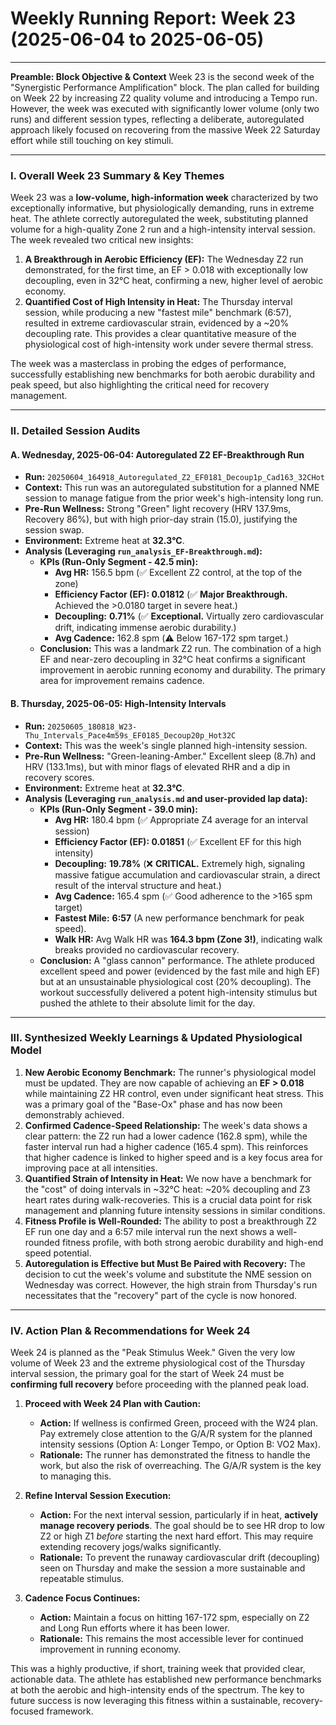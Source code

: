 # Weekly Running Report: Week 23 (2025-06-04 to 2025-06-05)

---
**Preamble: Block Objective & Context**
Week 23 is the second week of the "Synergistic Performance Amplification" block. The plan called for building on Week 22 by increasing Z2 quality volume and introducing a Tempo run. However, the week was executed with significantly lower volume (only two runs) and different session types, reflecting a deliberate, autoregulated approach likely focused on recovering from the massive Week 22 Saturday effort while still touching on key stimuli.

---
### **I. Overall Week 23 Summary & Key Themes**

Week 23 was a **low-volume, high-information week** characterized by two exceptionally informative, but physiologically demanding, runs in extreme heat. The athlete correctly autoregulated the week, substituting planned volume for a high-quality Zone 2 run and a high-intensity interval session. The week revealed two critical new insights:
1.  **A Breakthrough in Aerobic Efficiency (EF):** The Wednesday Z2 run demonstrated, for the first time, an EF > 0.018 with exceptionally low decoupling, even in 32°C heat, confirming a new, higher level of aerobic economy.
2.  **Quantified Cost of High Intensity in Heat:** The Thursday interval session, while producing a new "fastest mile" benchmark (6:57), resulted in extreme cardiovascular strain, evidenced by a ~20% decoupling rate. This provides a clear quantitative measure of the physiological cost of high-intensity work under severe thermal stress.

The week was a masterclass in probing the edges of performance, successfully establishing new benchmarks for both aerobic durability and peak speed, but also highlighting the critical need for recovery management.

---
### **II. Detailed Session Audits**

#### **A. Wednesday, 2025-06-04: Autoregulated Z2 EF-Breakthrough Run**
*   **Run:** `20250604_164918_Autoregulated_Z2_EF0181_Decoup1p_Cad163_32CHot`
*   **Context:** This run was an autoregulated substitution for a planned NME session to manage fatigue from the prior week's high-intensity long run.
*   **Pre-Run Wellness:** Strong "Green" light recovery (HRV 137.9ms, Recovery 86%), but with high prior-day strain (15.0), justifying the session swap.
*   **Environment:** Extreme heat at **32.3°C**.
*   **Analysis (Leveraging `run_analysis_EF-Breakthrough.md`):**
    *   **KPIs (Run-Only Segment - 42.5 min):**
        *   **Avg HR:** 156.5 bpm (✅ Excellent Z2 control, at the top of the zone)
        *   **Efficiency Factor (EF): 0.01812** (✅ **Major Breakthrough.** Achieved the >0.0180 target in severe heat.)
        *   **Decoupling:** **0.71%** (✅ **Exceptional.** Virtually zero cardiovascular drift, indicating immense aerobic durability.)
        *   **Avg Cadence:** 162.8 spm (⚠️ Below 167-172 spm target.)
    *   **Conclusion:** This was a landmark Z2 run. The combination of a high EF and near-zero decoupling in 32°C heat confirms a significant improvement in aerobic running economy and durability. The primary area for improvement remains cadence.

#### **B. Thursday, 2025-06-05: High-Intensity Intervals**
*   **Run:** `20250605_180818_W23-Thu_Intervals_Pace4m59s_EF0185_Decoup20p_Hot32C`
*   **Context:** This was the week's single planned high-intensity session.
*   **Pre-Run Wellness:** "Green-leaning-Amber." Excellent sleep (8.7h) and HRV (133.1ms), but with minor flags of elevated RHR and a dip in recovery scores.
*   **Environment:** Extreme heat at **32.3°C**.
*   **Analysis (Leveraging `run_analysis.md` and user-provided lap data):**
    *   **KPIs (Run-Only Segment - 39.0 min):**
        *   **Avg HR:** 180.4 bpm (✅ Appropriate Z4 average for an interval session)
        *   **Efficiency Factor (EF): 0.01851** (✅ Excellent EF for this high intensity)
        *   **Decoupling:** **19.78%** (❌ **CRITICAL.** Extremely high, signaling massive fatigue accumulation and cardiovascular strain, a direct result of the interval structure and heat.)
        *   **Avg Cadence:** 165.4 spm (✅ Good adherence to the >165 spm target)
        *   **Fastest Mile:** **6:57** (A new performance benchmark for peak speed).
        *   **Walk HR:** Avg Walk HR was **164.3 bpm (Zone 3!)**, indicating walk breaks provided no cardiovascular recovery.
    *   **Conclusion:** A "glass cannon" performance. The athlete produced excellent speed and power (evidenced by the fast mile and high EF) but at an unsustainable physiological cost (20% decoupling). The workout successfully delivered a potent high-intensity stimulus but pushed the athlete to their absolute limit for the day.

---
### **III. Synthesized Weekly Learnings & Updated Physiological Model**

1.  **New Aerobic Economy Benchmark:** The runner's physiological model must be updated. They are now capable of achieving an **EF > 0.018** while maintaining Z2 HR control, even under significant heat stress. This was a primary goal of the "Base-Ox" phase and has now been demonstrably achieved.
2.  **Confirmed Cadence-Speed Relationship:** The week's data shows a clear pattern: the Z2 run had a lower cadence (162.8 spm), while the faster interval run had a higher cadence (165.4 spm). This reinforces that higher cadence is linked to higher speed and is a key focus area for improving pace at all intensities.
3.  **Quantified Strain of Intensity in Heat:** We now have a benchmark for the "cost" of doing intervals in ~32°C heat: ~20% decoupling and Z3 heart rates during walk-recoveries. This is a crucial data point for risk management and planning future intensity sessions in similar conditions.
4.  **Fitness Profile is Well-Rounded:** The ability to post a breakthrough Z2 EF run one day and a 6:57 mile interval run the next shows a well-rounded fitness profile, with both strong aerobic durability and high-end speed potential.
5.  **Autoregulation is Effective but Must Be Paired with Recovery:** The decision to cut the week's volume and substitute the NME session on Wednesday was correct. However, the high strain from Thursday's run necessitates that the "recovery" part of the cycle is now honored.

---
### **IV. Action Plan & Recommendations for Week 24**

Week 24 is planned as the "Peak Stimulus Week." Given the very low volume of Week 23 and the extreme physiological cost of the Thursday interval session, the primary goal for the start of Week 24 must be **confirming full recovery** before proceeding with the planned peak load.


1.  **Proceed with Week 24 Plan with Caution:**
    *   **Action:** If wellness is confirmed Green, proceed with the W24 plan. Pay extremely close attention to the G/A/R system for the planned intensity sessions (Option A: Longer Tempo, or Option B: VO2 Max).
    *   **Rationale:** The runner has demonstrated the fitness to handle the work, but also the risk of overreaching. The G/A/R system is the key to managing this.

2.  **Refine Interval Session Execution:**
    *   **Action:** For the next interval session, particularly if in heat, **actively manage recovery periods**. The goal should be to see HR drop to low Z2 or high Z1 *before* starting the next hard effort. This may require extending recovery jogs/walks significantly.
    *   **Rationale:** To prevent the runaway cardiovascular drift (decoupling) seen on Thursday and make the session a more sustainable and repeatable stimulus.

3.  **Cadence Focus Continues:**
    *   **Action:** Maintain a focus on hitting 167-172 spm, especially on Z2 and Long Run efforts where it has been lower.
    *   **Rationale:** This remains the most accessible lever for continued improvement in running economy.

This was a highly productive, if short, training week that provided clear, actionable data. The athlete has established new performance benchmarks at both the aerobic and high-intensity ends of the spectrum. The key to future success is now leveraging this fitness within a sustainable, recovery-focused framework.